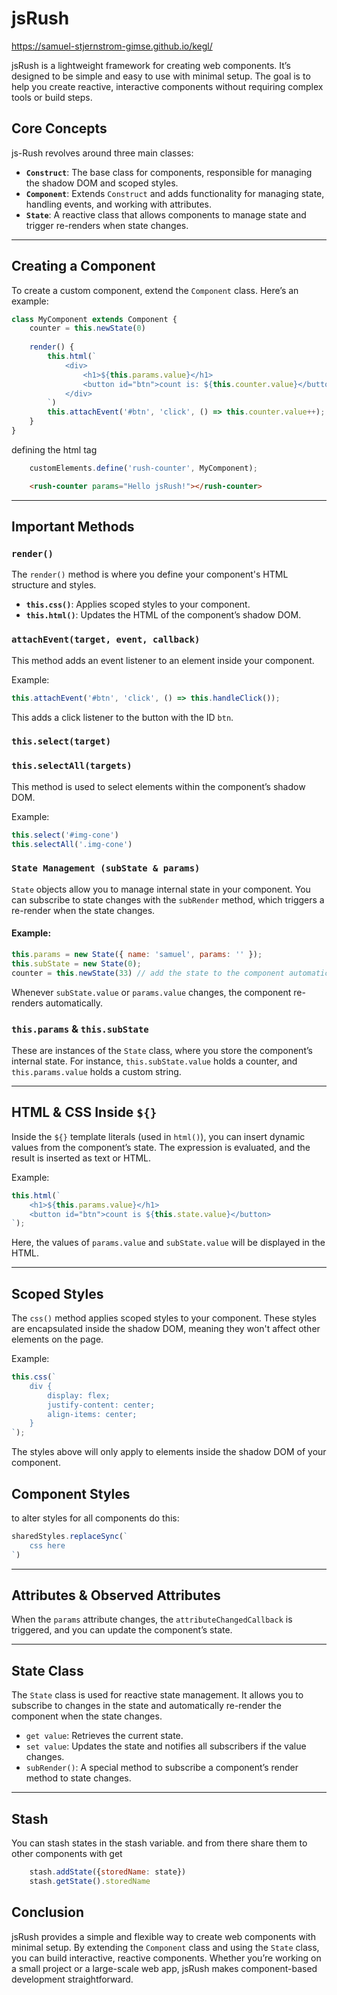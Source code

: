 # jsRush
https://samuel-stjernstrom-gimse.github.io/kegl/

jsRush is a lightweight framework for creating web components. It’s designed to be simple and easy to use with minimal setup. The goal is to help you create reactive, interactive components without requiring complex tools or build steps.

## **Core Concepts**

js-Rush revolves around three main classes:

- **`Construct`**: The base class for components, responsible for managing the shadow DOM and scoped styles.
- **`Component`**: Extends `Construct` and adds functionality for managing state, handling events, and working with attributes.
- **`State`**: A reactive class that allows components to manage state and trigger re-renders when state changes.
---

## **Creating a Component**

To create a custom component, extend the `Component` class. Here’s an example:

```js
class MyComponent extends Component {
    counter = this.newState(0)
    
    render() {
        this.html(`
            <div>
                <h1>${this.params.value}</h1>
                <button id="btn">count is: ${this.counter.value}</button>
            </div>
        `)
        this.attachEvent('#btn', 'click', () => this.counter.value++);
    }
}
```

defining the html tag

```js
    customElements.define('rush-counter', MyComponent);
```

```html
    <rush-counter params="Hello jsRush!"></rush-counter>

```

---

## **Important Methods**

### **`render()`**
The `render()` method is where you define your component's HTML structure and styles.

- **`this.css()`**: Applies scoped styles to your component.
- **`this.html()`**: Updates the HTML of the component’s shadow DOM.

### **`attachEvent(target, event, callback)`**
This method adds an event listener to an element inside your component. 

Example:
```js
this.attachEvent('#btn', 'click', () => this.handleClick());
```
This adds a click listener to the button with the ID `btn`.

### **`this.select(target)`**
### **`this.selectAll(targets)`**
This method is used to select elements within the component’s shadow DOM.

Example:
```js
this.select('#img-cone')
this.selectAll('.img-cone')
```

### **`State Management (subState & params)`**
`State` objects allow you to manage internal state in your component. You can subscribe to state changes with the `subRender` method, which triggers a re-render when the state changes.

#### Example:
```js
this.params = new State({ name: 'samuel', params: '' });
this.subState = new State(0);
counter = this.newState(33) // add the state to the component automaticly
```

Whenever `subState.value` or `params.value` changes, the component re-renders automatically.

### **`this.params` & `this.subState`**
These are instances of the `State` class, where you store the component’s internal state. For instance, `this.subState.value` holds a counter, and `this.params.value` holds a custom string.

---

## **HTML & CSS Inside `${}`**

Inside the `${}` template literals (used in `html()`), you can insert dynamic values from the component’s state. The expression is evaluated, and the result is inserted as text or HTML.

Example:
```js
this.html(`
    <h1>${this.params.value}</h1>
    <button id="btn">count is ${this.state.value}</button>
`);
```
Here, the values of `params.value` and `subState.value` will be displayed in the HTML.

---

## **Scoped Styles**

The `css()` method applies scoped styles to your component. These styles are encapsulated inside the shadow DOM, meaning they won't affect other elements on the page.

Example:
```js
this.css(`
    div {
        display: flex;
        justify-content: center;
        align-items: center;
    }
`);
```

The styles above will only apply to elements inside the shadow DOM of your component.


## **Component Styles**

to alter styles for all components do this:
```js
sharedStyles.replaceSync(`
    css here
`)
```
---

## **Attributes & Observed Attributes**

When the `params` attribute changes, the `attributeChangedCallback` is triggered, and you can update the component’s state.

---

## **State Class**

The `State` class is used for reactive state management. It allows you to subscribe to changes in the state and automatically re-render the component when the state changes.


- `get value`: Retrieves the current state.
- `set value`: Updates the state and notifies all subscribers if the value changes.
- `subRender()`: A special method to subscribe a component’s render method to state changes.

---
## **Stash**
You can stash states in the stash variable. and from there share them to other components with get
```js
    stash.addState({storedName: state})
    stash.getState().storedName
```



## **Conclusion**

jsRush provides a simple and flexible way to create web components with minimal setup. By extending the `Component` class and using the `State` class, you can build interactive, reactive components. Whether you’re working on a small project or a large-scale web app, jsRush makes component-based development straightforward.

